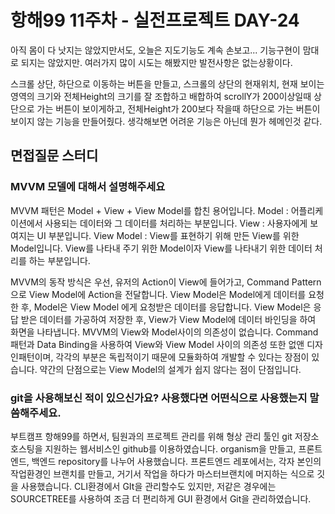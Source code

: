 # 항해99 11주차 - 실전프로젝트 DAY-24

아직 몸이 다 낫지는 않았지만서도, 오늘은 지도기능도 계속 손보고... 기능구현이 맘대로 되지는 않았지만. 여러가지 많이 시도는 해봤지만 발전사항은 없는상황이다.

스크롤 상단, 하단으로 이동하는 버튼을 만들고, 스크롤의 상단의 현재위치, 현재 보이는 영역의 크기와 전체Height의 크기를 잘 조합하고 배합하여 scrollY가 200이상일때 상단으로 가는 버튼이 보이게하고, 전체Height가 200보다 작을때 하단으로 가는 버튼이 보이지 않는 기능을 만들어줬다. 생각해보면 어려운 기능은 아닌데 뭔가 헤메인것 같다.

## 면접질문 스터디

### MVVM 모델에 대해서 설명해주세요

MVVM 패턴은 Model + View + View Model를 합친 용어입니다. Model : 어플리케이션에서 사용되는 데이터와 그 데이터를 처리하는 부분입니다. View : 사용자에게 보여지는 UI 부분입니다.
View Model : View를 표현하기 위해 만든 View를 위한 Model입니다. View를 나타내 주기 위한 Model이자 View를 나타내기 위한 데이터 처리를 하는 부분입니다.

MVVM의 동작 방식은 우선, 유저의 Action이 View에 들어가고, Command Pattern으로 View Model에 Action을 전달합니다. View Model은 Model에게 데이터를 요청한 후, Model은 View Model 에게 요청받은 데이터를 응답합니다. View Model은 응답 받은 데이터를 가공하여 저장한 후, View가 View Model에 데이터 바인딩을 하여 화면을 나타냅니다.
MVVM의 View와 Model사이의 의존성이 없습니다. Command패턴과 Data Binding을 사용하여 View와 View Model 사이의 의존성 또한 없앤 디자인패턴이며, 각각의 부분은 독립적이기 때문에 모듈화하여 개발할 수 있다는 장점이 있습니다. 약간의 단점으로는 View Model의 설계가 쉽지 않다는 점이 단점입니다.

### git을 사용해보신 적이 있으신가요? 사용했다면 어떤식으로 사용했는지 말씀해주세요.

부트캠프 항해99를 하면서, 팀원과의 프로젝트 관리를 위해 형상 관리 툴인 git 저장소 호스팅을 지원하는 웹서비스인 github를 이용하였습니다. organism을 만들고, 프론트엔드, 백엔드 repository를 나누어 사용했습니다. 프론트엔드 레포에서는, 각자 본인의 작업환경인 브랜치를 만들고, 거기서 작업을 하다가 마스터브랜치에 머지하는 식으로 깃을 사용했습니다. CLI환경에서 GIt을 관리할수도 있지만, 저같은 경우에는 SOURCETREE를 사용하여 조금 더 편리하게 GUI 환경에서 Git을 관리하였습니다.
